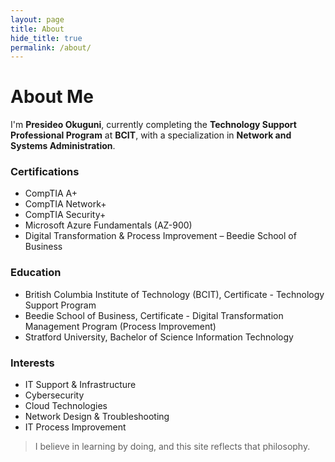 ```yaml
---
layout: page
title: About
hide_title: true
permalink: /about/
---
```


# About Me

I'm **Presideo Okuguni**, currently completing the **Technology Support Professional Program** at **BCIT**, with a specialization in **Network and Systems Administration**.

### Certifications
- CompTIA A+
- CompTIA Network+
- CompTIA Security+
- Microsoft Azure Fundamentals (AZ-900)
- Digital Transformation & Process Improvement – Beedie School of Business

### Education
- British Columbia Institute of Technology (BCIT), Certificate - Technology Support Program
- Beedie School of Business, Certificate - Digital Transformation Management Program (Process Improvement)
- Stratford University, Bachelor of Science Information Technology

### Interests
- IT Support & Infrastructure
- Cybersecurity
- Cloud Technologies
- Network Design & Troubleshooting
- IT Process Improvement

> I believe in learning by doing, and this site reflects that philosophy.
